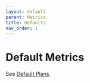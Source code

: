 ```yaml
---
layout: default
parent: Metrics
title: Defaults
nav_order: 1
---
```


# Default Metrics

See [Default Plans](../plans/defaults).
